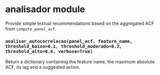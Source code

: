 # analisador module

Provide simple textual recommendations based on the aggregated ACF from
`compute_panel_acf`.

### `analisar_autocorrelacao(panel_acf, feature_name, threshold_baixo=0.1, threshold_moderado=0.3, threshold_alto=0.6, verbose=True)`
Return a dictionary containing the feature name, the maximum absolute ACF,
its lag and a suggested action.
